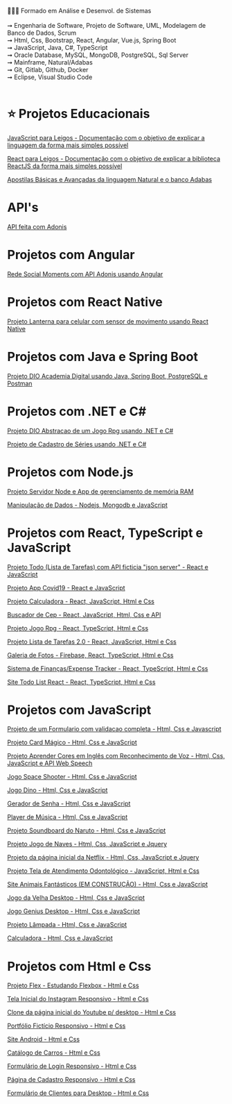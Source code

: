 👨🏻‍🎓 Formado em Análise e Desenvol. de Sistemas<br><br>
➞ Engenharia de Software, Projeto de Software, UML, Modelagem de Banco de Dados, Scrum<br>
➞ Html, Css, Bootstrap, React, Angular, Vue.js, Spring Boot<br>
➞ JavaScript, Java, C#, TypeScript<br>
➞ Oracle Database, MySQL, MongoDB, PostgreSQL, Sql Server<br>
➞ Mainframe, Natural/Adabas<br>
➞ Git, Gitlab, Github, Docker<br>
➞ Eclipse, Visual Studio Code<br><br>

# ⭐️ Projetos Educacionais
[JavaScript para Leigos - Documentação com o objetivo de explicar a linguagem da forma mais simples possível](https://github.com/rosivaldocamjr/JavaScript_para_Leigos)

[React para Leigos - Documentação com o objetivo de explicar a biblioteca ReactJS da forma mais simples possível](https://github.com/rosivaldocamjr/React_para_Leigos)

[Apostilas Básicas e Avançadas da linguagem Natural e o banco Adabas](https://github.com/rosivaldocamjr/apostilas_natural_adabas)

# API's
[API feita com Adonis](https://github.com/rosivaldocamjr/api_adonis)

# Projetos com Angular
[Rede Social Moments com API Adonis usando Angular](https://github.com/rosivaldocamjr/moments)

# Projetos com React Native
[Projeto Lanterna para celular com sensor de movimento usando React Native](https://github.com/rosivaldocamjr/flashlight)

# Projetos com Java e Spring Boot
[Projeto DIO Academia Digital usando Java, Spring Boot, PostgreSQL e Postman](https://github.com/rosivaldocamjr/academia-digital-1.0.0)

# Projetos com .NET e C#
[Projeto DIO Abstracao de um Jogo Rpg usando .NET e C#](https://github.com/rosivaldocamjr/Jogo_Rpg)

[Projeto de Cadastro de Séries usando .NET e C#](https://github.com/rosivaldocamjr/Cadastro_Series)

# Projetos com Node.js
[Projeto Servidor Node e App de gerenciamento de memória RAM](https://github.com/rosivaldocamjr/Projeto-Servidor-Node)

[Manipulação de Dados - Nodejs, Mongodb e JavaScript](https://github.com/rosivaldocamjr/node)

# Projetos com React, TypeScript e JavaScript
[Projeto Todo (Lista de Tarefas) com API ficticia "json server" - React e JavaScript](https://github.com/rosivaldocamjr/todo)

[Projeto App Covid19 - React e JavaScript](https://github.com/rosivaldocamjr/app-covid19)

[Projeto Calculadora - React, JavaScript, Html e Css](https://github.com/rosivaldocamjr/projeto_calculadora_react)

[Buscador de Cep - React, JavaScript, Html, Css e API](https://github.com/rosivaldocamjr/projeto_buscador_cep)

[Projeto Jogo Rpg - React, TypeScript, Html e Css](https://github.com/rosivaldocamjr/jogo-rpg)

[Projeto Lista de Tarefas 2.0 - React, JavaScript, Html e Css](https://github.com/rosivaldocamjr/todo_list_2.0)

[Galeria de Fotos - Firebase, React, TypeScript, Html e Css](https://github.com/rosivaldocamjr/gallery)

[Sistema de Finanças/Expense Tracker - React, TypeScript, Html e Css](https://github.com/rosivaldocamjr/Projeto-Expense-Tracker)

[Site Todo List React - React, TypeScript, Html e Css](https://github.com/rosivaldocamjr/Projeto-todo-list-react)

# Projetos com JavaScript
[Projeto de um Formulario com validacao completa - Html, Css e Javascript](https://github.com/rosivaldocamjr/Formulario_Validacao)

[Projeto Card Mágico - Html, Css e JavaScript](https://github.com/rosivaldocamjr/Card_Magico)

[Projeto Aprender Cores em Inglês com Reconhecimento de Voz - Html, Css, JavaScript e API Web Speech](https://github.com/rosivaldocamjr/Projeto_Reconhecimento_Voz)

[Jogo Space Shooter - Html, Css e JavaScript](https://github.com/rosivaldocamjr/Projeto_Space_Shooter)

[Jogo Dino - Html, Css e JavaScript](https://github.com/rosivaldocamjr/Projeto_Jogo_Dino)

[Gerador de Senha - Html, Css e JavaScript](https://github.com/rosivaldocamjr/Projeto_Gerador_Senha)

[Player de Música - Html, Css e JavaScript](https://github.com/rosivaldocamjr/Projeto_Player_Musica)

[Projeto Soundboard do Naruto - Html, Css e JavaScript](https://github.com/rosivaldocamjr/Projeto_Naruto_Sound)

[Projeto Jogo de Naves - Html, Css, JavaScript e Jquery](https://github.com/rosivaldocamjr/Projeto_Jogo_Naves)

[Projeto da página inicial da Netflix - Html, Css, JavaScript e Jquery](https://github.com/rosivaldocamjr/Projeto_Interface_Netflix)

[Projeto Tela de Atendimento Odontológico - JavaScript, Html e Css](https://github.com/rosivaldocamjr/Tela-de-Atendimento)

[Site Animais Fantásticos (EM CONSTRUÇÃO) - Html, Css e JavaScript](https://github.com/rosivaldocamjr/Projeto-Animais-Fantasticos)

[Jogo da Velha Desktop - Html, Css e JavaScript](https://github.com/rosivaldocamjr/Jogo-da-velha)

[Jogo Genius Desktop - Html, Css e JavaScript](https://github.com/rosivaldocamjr/Jogo-Genius)

[Projeto Lâmpada - Html, Css e JavaScript](https://github.com/rosivaldocamjr/Projeto-Lampada)

[Calculadora - Html, Css e JavaScript](https://github.com/rosivaldocamjr/Calculadora)

# Projetos com Html e Css
[Projeto Flex - Estudando Flexbox - Html e Css](https://github.com/rosivaldocamjr/Projeto-Flex)

[Tela Inicial do Instagram Responsivo - Html e Css](https://github.com/rosivaldocamjr/Instagram-Inicial)

[Clone da página inicial do Youtube p/ desktop - Html e Css](https://github.com/rosivaldocamjr/Projeto_Clone_Youtube)

[Portfólio Fictício Responsivo - Html e Css](https://github.com/rosivaldocamjr/Projeto-portfolio-ficticio)

[Site Android - Html e Css](https://github.com/rosivaldocamjr/Site-Android)

[Catálogo de Carros - Html e Css](https://github.com/rosivaldocamjr/Catalogo-de-carros-site)

[Formulário de Login Responsivo - Html e Css](https://github.com/rosivaldocamjr/Projeto-Formulario-Login)

[Página de Cadastro Responsivo - Html e Css](https://github.com/rosivaldocamjr/Pagina-Cadastro-Responsivo)

[Formulário de Clientes para Desktop - Html e Css](https://github.com/rosivaldocamjr/Formulario-Clientes-Desktop)
